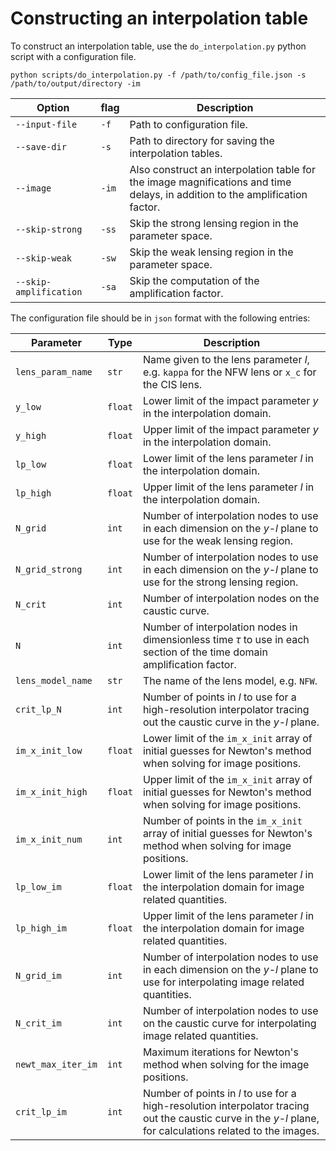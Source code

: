 # Constructing an interpolation table

To construct an interpolation table, use the `do_interpolation.py` python script with a configuration file.

```
python scripts/do_interpolation.py -f /path/to/config_file.json -s /path/to/output/directory -im
```

| Option| flag | Description |
| ----------- | -----------  | ----------- |
| `--input-file` | `-f` | Path to configuration file. |
| `--save-dir` | `-s` | Path to directory for saving the interpolation tables. |
| `--image` | `-im` | Also construct an interpolation table for the image magnifications and time delays, in addition to the amplification factor. |
| `--skip-strong` | `-ss` | Skip the strong lensing region in the parameter space. |
| `--skip-weak` | `-sw` | Skip the weak lensing region in the parameter space. |
| `--skip-amplification` | `-sa` | Skip the computation of the amplification factor. |

The configuration file should be in `json` format with the following entries:

| Parameter | Type | Description |
| --------- | ------ | ----------- |
| `lens_param_name` | `str` | Name given to the lens parameter $l$, e.g. `kappa` for the NFW lens or `x_c` for the CIS lens. |
| `y_low` | `float` | Lower limit of the impact parameter $y$ in the interpolation domain. |
| `y_high` | `float` | Upper limit of the impact parameter $y$ in the interpolation domain. |
| `lp_low` | `float` | Lower limit of the lens parameter $l$ in the interpolation domain. |
| `lp_high` | `float` | Upper limit of the lens parameter $l$ in the interpolation domain. |
| `N_grid` | `int` | Number of interpolation nodes to use in each dimension on the $y$-$l$ plane to use for the weak lensing region. |
| `N_grid_strong` | `int` | Number of interpolation nodes to use in each dimension on the $y$-$l$ plane to use for the strong lensing region. |
| `N_crit` | `int` | Number of interpolation nodes on the caustic curve. |
| `N` | `int` | Number of interpolation nodes in dimensionless time $\tau$ to use in each section of the time domain amplification factor. |
| `lens_model_name` | `str` | The name of the lens model, e.g. `NFW`. |
| `crit_lp_N` | `int` | Number of points in $l$ to use for a high-resolution interpolator tracing out the caustic curve in the $y$-$l$ plane. |
| `im_x_init_low` | `float` | Lower limit of the `im_x_init` array of initial guesses for Newton's method when solving for image positions. |
| `im_x_init_high` | `float` | Upper limit of the `im_x_init` array of initial guesses for Newton's method when solving for image positions. |
| `im_x_init_num` | `int` | Number of points in the `im_x_init` array of initial guesses for Newton's method when solving for image positions. |
| `lp_low_im` | `float` | Lower limit of the lens parameter $l$ in the interpolation domain for image related quantities. |
| `lp_high_im` | `float` | Upper limit of the lens parameter $l$ in the interpolation domain for image related quantities. |
| `N_grid_im` | `int` | Number of interpolation nodes to use in each dimension on the $y$-$l$ plane to use for interpolating image related quantities. |
| `N_crit_im` | `int` | Number of interpolation nodes to use on the caustic curve for interpolating image related quantities. |
| `newt_max_iter_im` | `int` | Maximum iterations for Newton's method when solving for the image positions. |
| `crit_lp_im` | `int` | Number of points in $l$ to use for a high-resolution interpolator tracing out the caustic curve in the $y$-$l$ plane, for calculations related to the images. |